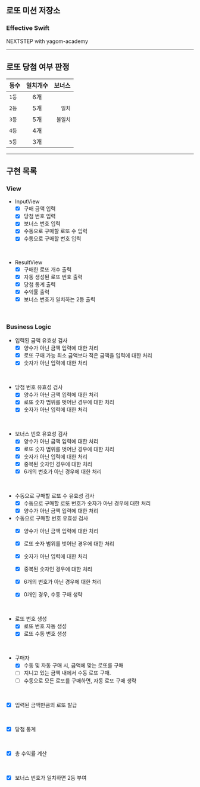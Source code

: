 ## 로또 미션 저장소
### Effective Swift
NEXTSTEP with yagom-academy

---
## 로또 당첨 여부 판정

등수|일치개수|보너스
---|:---:|---:
`1등`|6개|
`2등`|5개|`일치` 
`3등`|5개|`불일치`
`4등`|4개|
`5등`|3개|

---

## 구현 목록

### View
- InputView
    - [x] 구매 금액 입력
    - [x] 당첨 번호 입력
    - [x] 보너스 번호 입력
    - [x] 수동으로 구매할 로또 수 입력
    - [x] 수동으로 구매할 번호 입력
    
<br>

- ResultView
    - [x] 구매한 로또 개수 출력
    - [x] 자동 생성된 로또 번호 출력
    - [x] 당첨 통계 출력
    - [x] 수익률 출력
    - [x] 보너스 번호가 일치하는 2등 출력
    
<br>

### Business Logic
- 입력된 금액 유효성 검사
    - [x] 양수가 아닌 금액 입력에 대한 처리
    - [x] 로또 구매 가능 최소 금액보다 적은 금액을 입력에 대한 처리
    - [x] 숫자가 아닌 입력에 대한 처리

 <br>
 
- 당첨 번호 유효성 검사
    - [x] 양수가 아닌 금액 입력에 대한 처리
    - [x] 로또 숫자 범위를 벗어난 경우에 대한 처리
    - [x] 숫자가 아닌 입력에 대한 처리
    
<br>

- 보너스 번호 유효성 검사
    - [x] 양수가 아닌 금액 입력에 대한 처리
    - [x] 로또 숫자 범위를 벗어난 경우에 대한 처리
    - [x] 숫자가 아닌 입력에 대한 처리
    - [x] 중복된 숫자인 경우에 대한 처리
    - [x] 6개의 번호가 아닌 경우에 대한 처리

<br>

- 수동으로 구매할 로또 수 유효성 검사
    - [x] 수동으로 구매할 로또 번호가 숫자가 아닌 경우에 대한 처리
    - [x] 양수가 아닌 금액 입력에 대한 처리

- 수동으로 구매할 번호 유효성 검사
    - [x] 양수가 아닌 금액 입력에 대한 처리
    - [x] 로또 숫자 범위를 벗어난 경우에 대한 처리
    - [x] 숫자가 아닌 입력에 대한 처리
    - [x] 중복된 숫자인 경우에 대한 처리
    - [x] 6개의 번호가 아닌 경우에 대한 처리
    - [x] 0개인 경우, 수동 구매 생략


<br>

- 로또 번호 생성
    - [x] 로또 번호 자동 생성
    - [x] 로또 수동 번호 생성

<br>

- 구매자
    - [x] 수동 및 자동 구매 시, 금액에 맞는 로또를 구매
    - [ ] 지니고 있는 금액 내에서 수동 로또 구매.
    - [ ] 수동으로 모든 로또를 구매하면, 자동 로또 구매 생략

<br>

- [x] 입력된 금액만큼의 로또 발급


<br>

- [x] 당첨 통계

<br>

- [x] 총 수익률 계산

<br>

- [x] 보너스 번호가 일치하면 2등 부여
